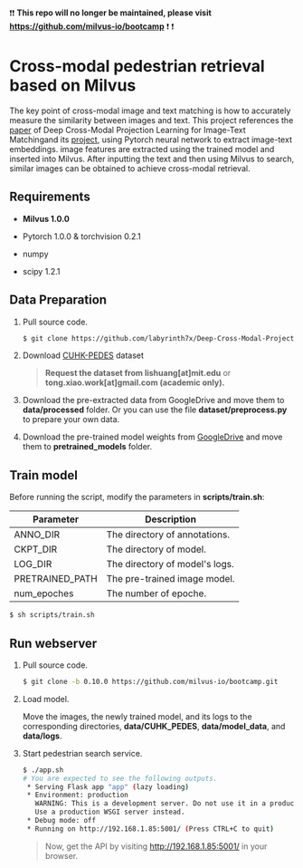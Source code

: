 :exclamation::exclamation: **This repo will no longer be maintained, please visit https://github.com/milvus-io/bootcamp** :exclamation: :exclamation:

# Cross-modal pedestrian retrieval based on Milvus

The key point of cross-modal image and text matching is how to accurately measure the similarity between images and text. This project references the [paper](https://openaccess.thecvf.com/content_ECCV_2018/papers/Ying_Zhang_Deep_Cross-Modal_Projection_ECCV_2018_paper.pdf) of Deep Cross-Modal Projection Learning for Image-Text Matchingand its [project](https://github.com/labyrinth7x/Deep-Cross-Modal-Projection-Learning-for-Image-Text-Matching), using Pytorch neural network to extract image-text embeddings. image features are extracted using the trained model and inserted into Milvus. After inputting the text and then using Milvus to search, similar images can be obtained to achieve cross-modal retrieval.

## Requirements

- **Milvus 1.0.0**

- Pytorch 1.0.0 & torchvision 0.2.1

- numpy

- scipy 1.2.1

## Data Preparation

1. Pull source code.

   ```bash
   $ git clone https://github.com/labyrinth7x/Deep-Cross-Modal-Projection-Learning-for-Image-Text-Matching.git
   ```

2. Download [CUHK-PEDES](https://github.com/ShuangLI59/Person-Search-with-Natural-Language-Description) dataset

   > **Request the dataset from lishuang[at]mit.edu** or **tong.xiao.work[at]gmail.com (academic only).**

3. Download the pre-extracted data from GoogleDrive and move them to **data/processed** folder. Or you can use the file **dataset/preprocess.py** to prepare your own data.
4. Download the pre-trained model weights from [GoogleDrive](https://drive.google.com/drive/folders/1LtTjWeGuLNvQYMTjdrYbdVjbxr7bLQQC?usp=sharing) and move them to **pretrained_models** folder.

## Train model

Before running the script, modify the parameters in **scripts/train.sh**:

| Parameter       | Description                    |
| --------------- | ------------------------------ |
| ANNO_DIR        | The directory of annotations.  |
| CKPT_DIR        | The directory of model.        |
| LOG_DIR         | The directory of model's logs. |
| PRETRAINED_PATH | The pre-trained image model.   |
| num_epoches     | The number of epoche.          |

```bash
$ sh scripts/train.sh  
```

## Run webserver

1. Pull source code.

   ```bash
   $ git clone -b 0.10.0 https://github.com/milvus-io/bootcamp.git
   ```

2. Load model.

   Move the images, the newly trained model, and its logs to the corresponding directories, **data/CUHK_PEDES**, **data/model_data**, and **data/logs**.

3. Start pedestrian search service.

   ```bash
   $ ./app.sh
   # You are expected to see the following outputs.
    * Serving Flask app "app" (lazy loading)
    * Environment: production
      WARNING: This is a development server. Do not use it in a production deployment.
      Use a production WSGI server instead.
    * Debug mode: off
    * Running on http://192.168.1.85:5001/ (Press CTRL+C to quit)
   ```

   > Now, get the API by visiting http://192.168.1.85:5001/ in your browser.
